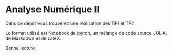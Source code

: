 # Analyse Numérique II

Dans ce dépôt vous trouverez une réalisation des TP1 et TP2.

Le format utilisé est Notebook de ipyton, un mélange de code source JULIA, de Markdown et de LateX.

Bonne lecture
